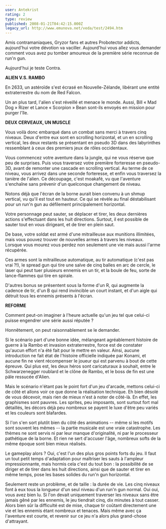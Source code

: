 ```yaml
---
user: Antekrist
rating: 2
type: review
published: 2008-01-21T04:42:15.000Z
legacy_url: http://www.emunova.net/veda/test/2494.htm
---
```

Amis contramaniaques, Gryzor fans et autres Probotector addicts, aujourd'hui votre dévotion va vaciller. Aujourd'hui vous allez vous demander comment vous avez pu tomber amoureux de la première série reconnue de run'n gun.  

Aujourd'hui je teste Contra.  

  

**ALIEN V.S. RAMBO**  

En 2633, un astéroïde s'est écrasé en Nouvelle-Zélande, libérant une entité extraterrestre du nom de Red Falcon.  

Un an plus tard, l'alien s'est réveillé et menace le monde. Aussi, Bill « Mad Dog » Rizer et Lance « Scorpion » Bean sont-ils envoyés en mission pour purger l'île.  

  

**DEUX CERVEAUX, UN MUSCLE**  

Vous voilà donc embarqué dans un combat sans merci à travers cinq niveaux. Deux d'entre eux sont en scrolling horizontal, et un en scrolling vertical, les deux restants se présentant en pseudo 3D dans des labyrinthes ressemblant à ceux des premiers jeux de rôles occidentaux.  

Vous commencez votre aventure dans la jungle, qui ne vous réserve que peu de surprises. Puis vous traversez votre première forteresse en pseudo-3D, avant de remonter une cascade en scrolling vertical. Au terme de ce niveau, vous arrivez dans une seconde forteresse, et enfin vous traversez la tanière de l'alien. Ce découpage, c'est moakafé, vu que l'aventure s'enchaîne sans prévenir d'un quelconque changement de niveau.  

Notons déjà que l'écran de la borne aurait bien convenu à un shmup vertical, vu qu'il est tout en hauteur. Ce qui se révèle au final déstabilisant pour un run'n gun au défilement principalement horizontal.  

Votre personnage peut sauter, se déplacer et tirer, les deux dernières actions s'effectuant dans les huit directions. Surtout, il est possible de sauter tout en vous dirigeant, et de tirer en plein saut.  

De base, votre soldat est armé d'une mitrailleuse aux munitions illimitées, mais vous pouvez trouver de nouvelles armes à travers les niveaux. Lorsque vous mourez vous perdez non seulement une vie mais aussi l'arme récupérée.  

Ces armes sont la mitrailleuse automatique, au tir automatique (c'est pas vrai ?!), le spread gun qui tire une salve de cinq balles en arc de cercle, le laser qui peut tuer plusieurs ennemis en un tir, et la boule de feu, sorte de lance-flammes qui tire en spirale.  

D'autres bonus se présentent sous la forme d'un R, qui augmente la cadence de tir, d'un B qui rend invincible un court instant, et d'un aigle qui détruit tous les ennemis présents à l'écran.  

  

**REFORME**  

Comment peut-on imaginer à l'heure actuelle qu'un jeu tel que celui-ci puisse engendrer une série aussi réputée ?  

Honnêtement, on peut raisonnablement se le demander.  

Si le scénario part d'une bonne idée, mélangeant agréablement histoire de guerre à la Rambo et invasion extraterrestre, force est de constater qu'aucun effort n'a été fait pour le mettre en valeur. Ainsi, aucune introduction ne fait état de l'histoire officielle indiquée par Konami, et aucune fin ne vient récompenser le joueur qui est parvenu à bout de cette épreuve. Qui plus est, les deux héros sont caricaturaux à souhait, entre le Schwarzenegger roublard et le clône de Rambo, et le boss de fin est une pâle ressucée d'Alien.  

Mais le scénario n'étant pas le point fort d'un jeu d'arcade, mettons celui-ci de côté et allons voir ce que donne la réalisation technique. Eh bien désolé de vous décevoir, mais rien de mieux n'est à noter de côté-là. En effet, les graphismes sont pauvres. Les sprites, peu imposants, sont surtout fort mal détaillés, les décors déjà peu nombreux se payent le luxe d'être peu variés et les couleurs sont blafardes.  

Si l'on s'en sort plutôt bien du côté des animations -- même si les motifs sont souvent les mêmes -- la partie musicale est une vraie catastrophe. Les thèmes ne sont servis ni par leur manque d'originalité, ni par le processeur pathétique de la borne. Et rien ne sert d'accuser l'âge, nombreux softs de la même époque sont bien mieux réalisés.  

Le gameplay alors ? Oui, c'est l'un des plus gros points forts du jeu. Il faut un tout petit temps d'adaptation pour maîtriser les sauts à l'ampleur impressionnante, mais hormis cela c'est du tout bon : la possibilité de se diriger et de tirer dans les huit directions, ainsi que de sauter et tirer en même temps, pose les bases solides du run'n gun horizontal.  

Seulement reste un problème, et de taille : la durée de vie. Les cinq niveaux font à eux tous la longueur d'un seul niveau d'un run'n gun normal. Oui oui, vous avez bien lu. Si l'on devait uniquement traverser les niveaux sans être jamais gêné par les ennemis, le jeu tiendrait cinq, dix minutes à tout casser. Alors bien sûr la difficulté est de mise, chaque tir coûtant directement une vie et les ennemis étant nombreux et tenaces. Mais même avec ça l'aventure est courte, et revenir sur ce jeu n'a alors plus grand-chose d'attrayant.